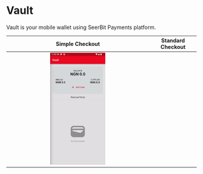 # Vault
 Vault is your mobile wallet using SeerBit Payments platform.

| Simple Checkout | Standard Checkout |
|       :---:     |      :---:        |
| <img src="/simple-checkout.gif" style="max-width:40%" /> | |